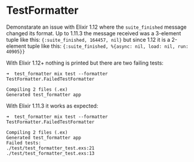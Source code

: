 # TestFormatter

Demonstarate an issue with Elixir 1.12 where the `suite_finished` message
changed its format. Up to 1.11.3 the message received was a 3-element tuple like
this: `{:suite_finished, 164457, nil}` but since 1.12 it is a 2-element tuple
like this: `{:suite_finished, %{async: nil, load: nil, run: 40905}}`

With Elixir 1.12+ nothing is printed but there are two failing tests:

```shell
➜  test_formatter mix test --formatter TestFormatter.FailedTestFormatter

Compiling 2 files (.ex)
Generated test_formatter app
```

With Elixir 1.11.3 it works as expected:

```shell
➜  test_formatter mix test --formatter TestFormatter.FailedTestFormatter

Compiling 2 files (.ex)
Generated test_formatter app
Failed tests:
./test/test_formatter_test.exs:21
./test/test_formatter_test.exs:13
```
